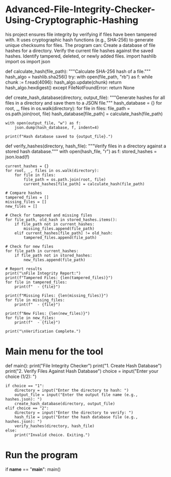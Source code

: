 # Advanced-File-Integrity-Checker-Using-Cryptographic-Hashing
his project ensures file integrity by verifying if files have been tampered with. It uses cryptographic hash functions (e.g., SHA-256) to generate unique checksums for files. The program can:  Create a database of file hashes for a directory. Verify the current file hashes against the saved hashes. Identify tampered, deleted, or newly added files.
import hashlib
import os
import json

def calculate_hash(file_path):
    """Calculate SHA-256 hash of a file."""
    hash_algo = hashlib.sha256()
    try:
        with open(file_path, "rb") as f:
            while chunk := f.read(4096):
                hash_algo.update(chunk)
        return hash_algo.hexdigest()
    except FileNotFoundError:
        return None

def create_hash_database(directory, output_file):
    """Generate hashes for all files in a directory and save them to a JSON file."""
    hash_database = {}
    for root, _, files in os.walk(directory):
        for file in files:
            file_path = os.path.join(root, file)
            hash_database[file_path] = calculate_hash(file_path)
    
    with open(output_file, "w") as f:
        json.dump(hash_database, f, indent=4)
    
    print(f"Hash database saved to {output_file}.")

def verify_hashes(directory, hash_file):
    """Verify files in a directory against a stored hash database."""
    with open(hash_file, "r") as f:
        stored_hashes = json.load(f)
    
    current_hashes = {}
    for root, _, files in os.walk(directory):
        for file in files:
            file_path = os.path.join(root, file)
            current_hashes[file_path] = calculate_hash(file_path)
    
    # Compare hashes
    tampered_files = []
    missing_files = []
    new_files = []
    
    # Check for tampered and missing files
    for file_path, old_hash in stored_hashes.items():
        if file_path not in current_hashes:
            missing_files.append(file_path)
        elif current_hashes[file_path] != old_hash:
            tampered_files.append(file_path)
    
    # Check for new files
    for file_path in current_hashes:
        if file_path not in stored_hashes:
            new_files.append(file_path)
    
    # Report results
    print("\nFile Integrity Report:")
    print(f"Tampered Files: {len(tampered_files)}")
    for file in tampered_files:
        print(f"  - {file}")
    
    print(f"Missing Files: {len(missing_files)}")
    for file in missing_files:
        print(f"  - {file}")
    
    print(f"New Files: {len(new_files)}")
    for file in new_files:
        print(f"  - {file}")
    
    print("\nVerification Complete.")

# Main menu for the tool
def main():
    print("File Integrity Checker")
    print("1. Create Hash Database")
    print("2. Verify Files Against Hash Database")
    choice = input("Enter your choice (1/2): ")
    
    if choice == "1":
        directory = input("Enter the directory to hash: ")
        output_file = input("Enter the output file name (e.g., hashes.json): ")
        create_hash_database(directory, output_file)
    elif choice == "2":
        directory = input("Enter the directory to verify: ")
        hash_file = input("Enter the hash database file (e.g., hashes.json): ")
        verify_hashes(directory, hash_file)
    else:
        print("Invalid choice. Exiting.")

# Run the program
if __name__ == "__main__":
    main()
